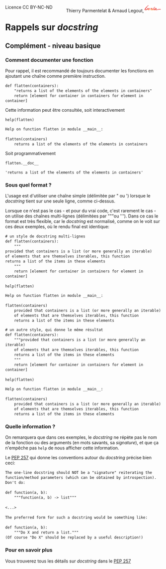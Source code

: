 
<span style="float:left;">Licence CC BY-NC-ND</span><span style="float:right;">Thierry Parmentelat &amp; Arnaud Legout,<img src="media/inria-25.png" style="display:inline"></span><br/>

# Rappels sur *docstring*

## Complément - niveau basique

### Comment documenter une fonction

Pour rappel, il est recommandé de toujours documenter les fonctions en ajoutant une chaîne comme première instruction. 


```
def flatten(containers):
    "returns a list of the elements of the elements in containers"
    return [element for container in containers for element in container]
```

Cette information peut être consultée, soit interactivement


```
help(flatten)
```

    Help on function flatten in module __main__:
    
    flatten(containers)
        returns a list of the elements of the elements in containers
    


Soit programmativement


```
flatten.__doc__
```




    'returns a list of the elements of the elements in containers'



### Sous quel format ?

L'usage est d'utiliser une chaîne simple (délimitée par " ou ') lorsque le *docstring* tient sur une seule ligne, comme ci-dessus.

Lorsque ce n'est pas le cas - et pour du vrai code, c'est rarement le cas - on utilise des chaînes multi-lignes (délimitées par """ou '''). Dans ce cas le format est très flexible, car le *docstring* est normalisé, comme on le voit sur ces deux exemples, où le rendu final est identique:


```
# un style de docstring multi-lignes
def flatten(containers):
    """
provided that containers is a list (or more generally an iterable)
of elements that are themselves iterables, this function
returns a list of the items in these elements
    """
    return [element for container in containers for element in container]

help(flatten)
```

    Help on function flatten in module __main__:
    
    flatten(containers)
        provided that containers is a list (or more generally an iterable)
        of elements that are themselves iterables, this function
        returns a list of the items in these elements
    



```
# un autre style, qui donne le même résultat
def flatten(containers):
    """provided that containers is a list (or more generally an iterable)
    of elements that are themselves iterables, this function
    returns a list of the items in these elements
    """
    return [element for container in containers for element in container]

help(flatten)
```

    Help on function flatten in module __main__:
    
    flatten(containers)
        provided that containers is a list (or more generally an iterable)
        of elements that are themselves iterables, this function
        returns a list of the items in these elements
    


### Quelle information ?

On remarquera que dans ces exemples, le *docstring* ne répète pas le nom de la fonction ou des arguments (en mots savants, sa *signature*), et que ça n'empêche pas `help` de nous afficher cette information.

Le [PEP 257](http://legacy.python.org/dev/peps/pep-0257/) qui donne les conventions autour du *docstring* précise bien ceci:

    The one-line docstring should NOT be a "signature" reiterating the function/method parameters (which can be obtained by introspection). Don't do:
    
    def function(a, b):
        """function(a, b) -> list"""
     
    <...>
    
    The preferred form for such a docstring would be something like:
    
    def function(a, b):
        """Do X and return a list."""
    (Of course "Do X" should be replaced by a useful description!)

### Pour en savoir plus

Vous trouverez tous les détails sur *docstring* dans le [PEP 257](http://legacy.python.org/dev/peps/pep-0257/)

